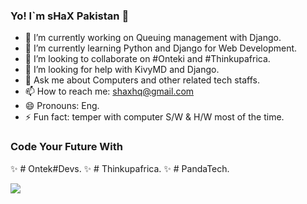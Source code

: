 ### Yo! I`m sHaX Pakistan 👋

- 🔭 I’m currently working on Queuing management with Django.
- 🌱 I’m currently learning Python and Django for Web Development.
- 👯 I’m looking to collaborate on #Onteki and #Thinkupafrica.
- 🤔 I’m looking for help with KivyMD and Django.
- 💬 Ask me about Computers and other related tech staffs.
- 📫 How to reach me: shaxhq@gmail.com
- 😄 Pronouns: Eng.
- ⚡ Fun fact: temper with computer S/W & H/W most of the time.


### Code Your Future With

✨ # Ontek#Devs.
✨ # Thinkupafrica.
✨ # PandaTech.

<img src = "https://github-readme-stats.vercel.app/api?username=shaxpakistan&&show_icons=true&title_color=ffffff&icon_color=bb2acf&text_color=daf7dc&bg_color=151515&border_color=151515">
